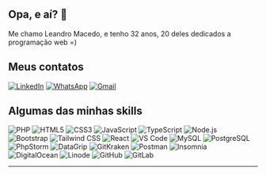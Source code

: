 ## Opa, e aí? 👋

Me chamo Leandro Macedo, e tenho 32 anos, 20 deles dedicados a programação web =)

## Meus contatos

[![LinkedIn](https://img.shields.io/badge/LinkedIn-0A66C2?&labelColor=0A66C2&logo=linkedin&logoColor=white&style=for-the-badge)](https://www.linkedin.com/in/leandro-macedo-51312265/)
[![WhatsApp](https://img.shields.io/badge/WhatsApp-25d366?&labelColor=25D366&logo=whatsapp&logoColor=white&style=for-the-badge)](https://wa.me/5511987391075)
[![Gmail](https://img.shields.io/badge/Gmail-EA4335?&labelColor=EA4335&logo=gmail&logoColor=white&style=for-the-badge)](mailto:fmlimao@gmail.com)


## Algumas das minhas skills

![PHP](https://img.shields.io/badge/Código-PHP-777BB4?logo=PHP&logoColor=777BB4&style=for-the-badge)
![HTML5](https://img.shields.io/badge/Código-HTML5-E34F26?logo=HTML5&logoColor=E34F26&style=for-the-badge)
![CSS3](https://img.shields.io/badge/Código-CSS3-1572B6?logo=CSS3&logoColor=1572B6&style=for-the-badge)
![JavaScript](https://img.shields.io/badge/Código-JavaScript-F7DF1E?logo=JavaScript&logoColor=F7DF1E&style=for-the-badge)
![TypeScript](https://img.shields.io/badge/Código-TypeScript-3178C6?logo=TypeScript&logoColor=3178C6&style=for-the-badge)
![Node.js](https://img.shields.io/badge/Código-Node.js-339933?logo=Node.js&logoColor=339933&style=for-the-badge)
![Bootstrap](https://img.shields.io/badge/Framework-Bootstrap-7952B3?logo=Bootstrap&logoColor=7952B3&style=for-the-badge)
![Tailwind CSS](https://img.shields.io/badge/Framework-Tailwind%20CSS-06B6D4?logo=Tailwind%20CSS&logoColor=06B6D4&style=for-the-badge)
![React](https://img.shields.io/badge/Framework-React-61DAFB?logo=CSS3&logoColor=61DAFB&style=for-the-badge)
![VS Code](https://img.shields.io/badge/Ferramenta-VS%20Code-007ACC?logo=Visual%20Studio%20Code&logoColor=007ACC&style=for-the-badge)
![MySQL](https://img.shields.io/badge/Banco%20de%20Dados-MySQL-4479A1?logo=MySQL&logoColor=4479A1&style=for-the-badge)
![PostgreSQL](https://img.shields.io/badge/Banco%20de%20Dados-PostgreSQL-4169E1?logo=PostgreSQL&logoColor=4169E1&style=for-the-badge)
![PhpStorm](https://img.shields.io/badge/Ferramenta-PhpStorm-000000?logo=PhpStorm&logoColor=000000&style=for-the-badge)
![DataGrip](https://img.shields.io/badge/Ferramenta-DataGrip-000000?logo=DataGrip&logoColor=000000&style=for-the-badge)
![GitKraken](https://img.shields.io/badge/Ferramenta-GitKraken-179287?logo=GitKraken&logoColor=179287&style=for-the-badge)
![Postman](https://img.shields.io/badge/Ferramenta-Postman-FF6C37?logo=Postman&logoColor=FF6C37&style=for-the-badge)
![Insomnia](https://img.shields.io/badge/Ferramenta-Insomnia-4000BF?logo=Insomnia&logoColor=4000BF&style=for-the-badge)
![DigitalOcean](https://img.shields.io/badge/Servidor-DigitalOcean-0080FF?logo=DigitalOcean&logoColor=0080FF&style=for-the-badge)
![Linode](https://img.shields.io/badge/Servidor-Linode-00A95C?logo=Linode&logoColor=00A95C&style=for-the-badge)
![GitHub](https://img.shields.io/badge/GIT-GitHub-181717?logo=GitHub&logoColor=181717&style=for-the-badge)
![GitLab](https://img.shields.io/badge/GIT-GitLab-FCA121?logo=GitLab&logoColor=FCA121&style=for-the-badge)

---

<!-- ![GitLab](https://img.shields.io/badge/GitLab-GIT-blue?logo=GitLab&labelColor=green&style=for-the-badge) -->
<!-- ![GitLab](https://img.shields.io/badge/GitLab-GIT-blue?logo=GitLab&style=for-the-badge) -->


<!-- ?style=plastic&logo=appveyor -->
<!-- ?style=flat&logo=appveyor -->
<!-- ?style=flat-square&logo=appveyor -->
<!-- ?style=for-the-badge&logo=appveyor -->
<!-- ?style=social&logo=appveyor -->
